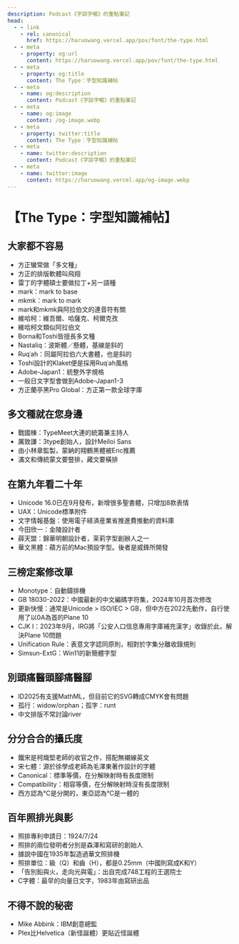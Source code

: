 ```yaml
---
description: Podcast《字談字暢》的重點筆記
head:
  - - link
    - rel: canonical
      href: https://haruowang.vercel.app/pov/font/the-type.html
  - - meta
    - property: og:url
      content: https://haruowang.vercel.app/pov/font/the-type.html
  - - meta
    - property: og:title
      content: The Type：字型知識補帖
  - - meta
    - name: og:description
      content: Podcast《字談字暢》的重點筆記
  - - meta
    - name: og:image
      content: /og-image.webp
  - - meta
    - property: twitter:title
      content: The Type：字型知識補帖
  - - meta
    - name: twitter:description
      content: Podcast《字談字暢》的重點筆記
  - - meta
    - name: twitter:image
      content: https://haruowang.vercel.app/og-image.webp
---
```


# 【The Type：字型知識補帖】

<p><Badge type="info" text="🌱 Seedlings" /></P>

## 大家都不容易
- 方正蠻常做「多文種」
- 方正的排版軟體叫飛翔
- 雷丁的字體碩士要做拉丁+另一語種
- mark：mark to base
- mkmk：mark to mark
- mark和mkmk與阿拉伯文的連音符有關
- 維哈柯：維吾爾、哈薩克、柯爾克孜
- 維哈柯文類似阿拉伯文
- Borna和Toshi皆擅長多文種
- Nastaliq：波斯體／懸體，基線是斜的
- Ruqʿah：同屬阿拉伯六大書體，也是斜的
- Toshi設計的Klaket便是採用Ruqʿah風格
- Adobe-Japan1：統整外字規格
- 一般日文字型會做到Adobe-Japan1-3
- 方正蘭亭黑Pro Global：方正第一款全球字庫

## 多文種就在您身邊
- 戰國棟：TypeMeet大連的統籌兼主持人
- 厲致謙：3type創始人，設計Meiloi Sans
- 由小林章監製，蒙納的翔鶴黑體被Eric推薦
- 滿文和傳統蒙文要豎排，藏文要橫排

## 在第九年看二十年
- Unicode 16.0已在9月發布，新增很多聖書體，只增加8款表情
- UAX：Unicode標準附件
- 文字情報基盤：使用電子経済産業省推進費推動的資料庫
- 今田欣一：金陵設計者
- 薛天盟：錦華明朝設計者，茉莉字型創辦人之一
- 華文黑體：蘋方前的Mac預設字型。後者是威鋒所開發

## 三榜定案修改單
- Monotype：自動鑄排機
- GB 18030-2022：中國最新的中文編碼字符集，2024年10月首次修改
- 更新快慢：通常是Unicode > ISO/IEC > GB，但中方在2022先動作，自行使用了以0A為首的Plane 10
- CJK I：2023年9月，IRG將「公安人口信息專用字庫補充漢字」收錄於此，解決Plane 10問題
- Unification Rule：表意文字認同原則，相對於字集分離收錄規則
- Simsun-ExtG：Win11的新簡體字型

## 別頭痛醫頭腳痛醫腳
- ID2025有支援MathML，但目前它的SVG轉成CMYK會有問題
- 孤行：widow/orphan；孤字：runt
- 中文排版不常討論river

## 分分合合的攝氏度
- 鐵宋是柯熾堅老師的收官之作，搭配無襯線英文
- 宋七體：源於徐學成老師為毛澤東著作設計的字體
- Canonical：標準等價，在分解映射時有長度限制
- Compatibility：相容等價，在分解映射時沒有長度限制
- 西方認為°C是分開的，東亞認為°C是一體的

## 百年照排光與影
- 照排專利申請日：1924/7/24
- 照排的兩位發明者分別是森澤和寫研的創始人
- 據說中國在1935年製造過華文照排機
- 照排單位：級（Q）和齒（H），都是0.25mm（中國則寫成K和Y）
- 「告別鉛與火，走向光與電」：出自完成748工程的王選院士
- C字體：最早的向量日文字，1983年由寫研出品

## 不得不說的秘密
- Mike Abbink：IBM創意總監
- Plex比Helvetica（新怪誕體）更貼近怪誕體